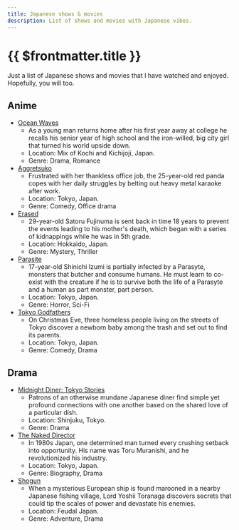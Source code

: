 ```yaml
---
title: Japanese shows & movies
description: List of shows and movies with Japanese vibes.
---
```


# {{ $frontmatter.title }}

Just a list of Japanese shows and movies that I have watched and enjoyed. Hopefully, you will too.


## Anime

* [Ocean Waves](https://g.co/kgs/xCjJoRj)
  * As a young man returns home after his first year away at college he recalls his senior year of high school and the iron-willed, big city girl that turned his world upside down.
  * Location: Mix of Kochi and Kichijoji, Japan.
  * Genre: Drama, Romance
* [Aggretsuko](https://g.co/kgs/97XxAeU)
  * Frustrated with her thankless office job, the 25-year-old red panda copes with her daily struggles by belting out heavy metal karaoke after work.
  * Location: Tokyo, Japan.
  * Genre: Comedy, Office drama
* [Erased](https://g.co/kgs/vREZn6k)
  * 29-year-old Satoru Fujinuma is sent back in time 18 years to prevent the events leading to his mother's death, which began with a series of kidnappings while he was in 5th grade.
  * Location: Hokkaido, Japan.
  * Genre: Mystery, Thriller
* [Parasite](https://g.co/kgs/zjYjM7o)
  * 17-year-old Shinichi Izumi is partially infected by a Parasyte, monsters that butcher and consume humans. He must learn to co-exist with the creature if he is to survive both the life of a Parasyte and a human as part monster, part person.
  * Location: Tokyo, Japan.
  * Genre: Horror, Sci-Fi
* [Tokyo Godfathers](https://g.co/kgs/EfVy59C)
  * On Christmas Eve, three homeless people living on the streets of Tokyo discover a newborn baby among the trash and set out to find its parents.
  * Location: Tokyo, Japan.
  * Genre: Comedy, Drama


## Drama

* [Midnight Diner: Tokyo Stories](https://g.co/kgs/Sj2CuX8)
  * Patrons of an otherwise mundane Japanese diner find simple yet profound connections with one another based on the shared love of a particular dish.
  * Location: Shinjuku, Tokyo.
  * Genre: Drama
* [The Naked Director](https://g.co/kgs/zQzsW7B)
  * In 1980s Japan, one determined man turned every crushing setback into opportunity. His name was Toru Muranishi, and he revolutionized his industry.
  * Location: Tokyo, Japan.
  * Genre: Biography, Drama
* [Shogun](https://g.co/kgs/dR13mhy)
  * When a mysterious European ship is found marooned in a nearby Japanese fishing village, Lord Yoshii Toranaga discovers secrets that could tip the scales of power and devastate his enemies.
  * Location: Feudal Japan.
  * Genre: Adventure, Drama
